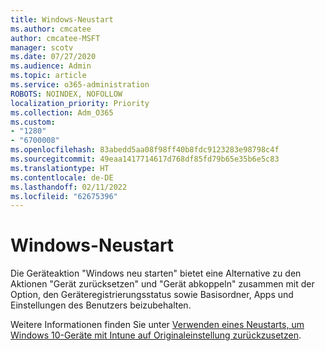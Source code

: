 ```yaml
---
title: Windows-Neustart
ms.author: cmcatee
author: cmcatee-MSFT
manager: scotv
ms.date: 07/27/2020
ms.audience: Admin
ms.topic: article
ms.service: o365-administration
ROBOTS: NOINDEX, NOFOLLOW
localization_priority: Priority
ms.collection: Adm_O365
ms.custom:
- "1280"
- "6700008"
ms.openlocfilehash: 83abedd5aa08f98ff40b8fdc9123283e98798c4f
ms.sourcegitcommit: 49eaa1417714617d768df85fd79b65e35b6e5c83
ms.translationtype: HT
ms.contentlocale: de-DE
ms.lasthandoff: 02/11/2022
ms.locfileid: "62675396"
---
```

# <a name="windows-fresh-start"></a>Windows-Neustart

Die Geräteaktion "Windows neu starten" bietet eine Alternative zu den Aktionen "Gerät zurücksetzen" und "Gerät abkoppeln" zusammen mit der Option, den Geräteregistrierungsstatus sowie Basisordner, Apps und Einstellungen des Benutzers beizubehalten.

Weitere Informationen finden Sie unter [Verwenden eines Neustarts, um Windows 10-Geräte mit Intune auf Originaleinstellung zurückzusetzen](https://docs.microsoft.com/intune/device-fresh-start).